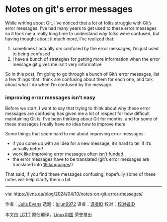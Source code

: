 [#]: subject: "Notes on git's error messages"
[#]: via: "https://jvns.ca/blog/2024/04/10/notes-on-git-error-messages/"
[#]: author: "Julia Evans https://jvns.ca/"
[#]: collector: "lujun9972/lctt-scripts-1705972010"
[#]: translator: " "
[#]: reviewer: " "
[#]: publisher: " "
[#]: url: " "

Notes on git's error messages
======

While writing about Git, I’ve noticed that a lot of folks struggle with Git’s error messages. I’ve had many years to get used to these error messages so it took me a really long time to understand _why_ folks were confused, but having thought about it much more, I’ve realized that:

  1. sometimes I actually _am_ confused by the error messages, I’m just used to being confused
  2. I have a bunch of strategies for getting more information when the error message git gives me isn’t very informative



So in this post, I’m going to go through a bunch of Git’s error messages, list a few things that I think are confusing about them for each one, and talk about what I do when I’m confused by the message.

### improving error messages isn’t easy

Before we start, I want to say that trying to think about why these error messages are confusing has given me a lot of respect for how difficult maintaining Git is. I’ve been thinking about Git for months, and for some of these messages I really have no idea how to improve them.

Some things that seem hard to me about improving error messages:

  * if you come up with an idea for a new message, it’s hard to tell if it’s actually better!
  * work like improving error messages often [isn’t funded][1]
  * the error messages have to be translated (git’s error messages are translated into [19 languages][2]!)



That said, if you find these messages confusing, hopefully some of these notes will help clarify them a bit.

--------------------------------------------------------------------------------

via: https://jvns.ca/blog/2024/04/10/notes-on-git-error-messages/

作者：[Julia Evans][a]
选题：[lujun9972][b]
译者：[译者ID](https://github.com/译者ID)
校对：[校对者ID](https://github.com/校对者ID)

本文由 [LCTT](https://github.com/LCTT/TranslateProject) 原创编译，[Linux中国](https://linux.cn/) 荣誉推出

[a]: https://jvns.ca/
[b]: https://github.com/lujun9972
[1]: https://lwn.net/Articles/959768/
[2]: https://github.com/git/git/tree/master/po
